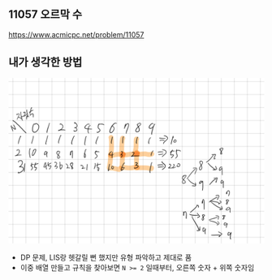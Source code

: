 ## 11057 오르막 수

<https://www.acmicpc.net/problem/11057>

## 내가 생각한 방법

![이미지](./img.png)

- DP 문제, LIS랑 헷갈릴 뻔 했지만 유형 파악하고 제대로 품
- 이중 배열 만들고 규칙을 찾아보면 `N >= 2` 일때부터, 오른쪽 숫자 + 위쪽 숫자임
